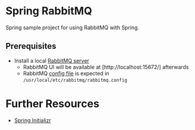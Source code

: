 Spring RabbitMQ
===============

Spring sample project for using RabbitMQ with Spring.



Prerequisites
-------------

* Install a local [RabbitMQ server](https://www.rabbitmq.com/install-standalone-mac.html)
  * RabbitMQ UI will be available at [http://localhost:15672/] afterwards
  * RabbitMQ [config file](https://www.rabbitmq.com/configure.html) is expected in `/usr/local/etc/rabbitmq/rabbitmq.config`



Further Resources
=================

* [Spring Initializr](https://start.spring.io/)


